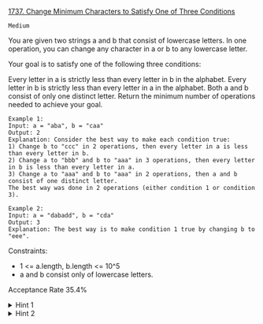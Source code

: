 [1737. Change Minimum Characters to Satisfy One of Three Conditions](https://leetcode.com/problems/change-minimum-characters-to-satisfy-one-of-three-conditions/description/)

`Medium`

You are given two strings a and b that consist of lowercase letters. In one operation, you can change any character in a or b to any lowercase letter.

Your goal is to satisfy one of the following three conditions:

Every letter in a is strictly less than every letter in b in the alphabet.
Every letter in b is strictly less than every letter in a in the alphabet.
Both a and b consist of only one distinct letter.
Return the minimum number of operations needed to achieve your goal.

```
Example 1:
Input: a = "aba", b = "caa"
Output: 2
Explanation: Consider the best way to make each condition true:
1) Change b to "ccc" in 2 operations, then every letter in a is less than every letter in b.
2) Change a to "bbb" and b to "aaa" in 3 operations, then every letter in b is less than every letter in a.
3) Change a to "aaa" and b to "aaa" in 2 operations, then a and b consist of one distinct letter.
The best way was done in 2 operations (either condition 1 or condition 3).

Example 2:
Input: a = "dabadd", b = "cda"
Output: 3
Explanation: The best way is to make condition 1 true by changing b to "eee".
``` 

Constraints:

- 1 <= a.length, b.length <= 10^5
- a and b consist only of lowercase letters.

Acceptance Rate
35.4%

<details>
<summary>Hint 1</summary>

Iterate on each letter in the alphabet, and check the smallest number of operations needed to make it one of the following: the largest letter in a and smaller than the smallest one in b, vice versa, or let a and b consist only of this letter.

</details>

<details>
<summary>Hint 2</summary>

For the first 2 conditions, take care that you can only change characters to lowercase letters, so you can't make 'z' the smallest letter in one of the strings or 'a' the largest letter in one of them.

</details>